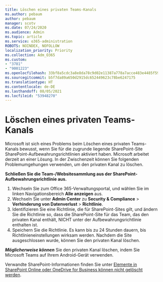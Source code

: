 ```yaml
---
title: Löschen eines privaten Teams-Kanals
ms.author: pebaum
author: pebaum
manager: scotv
ms.date: 07/24/2020
ms.audience: Admin
ms.topic: article
ms.service: o365-administration
ROBOTS: NOINDEX, NOFOLLOW
localization_priority: Priority
ms.collection: Adm_O365
ms.custom:
- "3781"
- "9001223"
ms.openlocfilehash: 33bf8a5cdc3a8e8da78c9d02e11387a778a7acce483e4485f595d9e05b344433
ms.sourcegitcommit: b5f7da89a650d2915dc652449623c78be6247175
ms.translationtype: HT
ms.contentlocale: de-DE
ms.lasthandoff: 08/05/2021
ms.locfileid: "53948270"
---
```

# <a name="delete-a-teams-private-channel"></a>Löschen eines privaten Teams-Kanals

Microsoft ist sich eines Problems beim Löschen eines privaten Teams-Kanals bewusst, wenn Sie für die zugrunde liegende SharePoint-Site SharePoint-Aufbewahrungsrichtlinien aktiviert haben. Microsoft arbeitet derzeit an einer Lösung. In der Zwischenzeit können Sie folgenden Problemumgehungen verwenden, um den privaten Kanal zu löschen.

**Schließen Sie die Team-/Websitesammlung aus der SharePoint-Aufbewahrungsrichtlinie aus.**

1. Wechseln Sie zum Office 365-Verwaltungsportal, und wählen Sie im linken Navigationsbereich **Alle anzeigen** aus.
2. Wechseln Sie unter **Admin Center** zu **Security & Compliance** > **Verhinderung von Datenverlust** > **Richtlinie**.
3. Identifizieren Sie eine Richtlinie, die für SharePoint-Sites gilt, und ändern Sie die Richtlinie so, dass die SharePoint-Site für das Team, das den privaten Kanal enthält, NICHT unter der Aufbewahrungsrichtlinie enthalten ist.
4. Speichern Sie die Richtlinie.
    Es kann bis zu 24 Stunden dauern, bis Richtlinieneinstellungen wirksam werden.
    Nachdem die Site ausgeschlossen wurde, können Sie den privaten Kanal löschen.  
    
***Möglicherweise können*** Sie den privaten Kanal löschen, indem Sie Microsoft Teams auf Ihrem Android-Gerät verwenden. 

Verwandte SharePoint-Informationen finden Sie unter [Elemente in SharePoint Online oder OneDrive for Business können nicht gelöscht werden](https://docs.microsoft.com/alchemyinsights/retention-policy-ediscovery-hold).